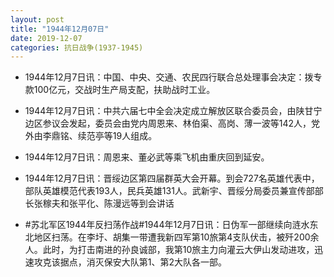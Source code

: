 ```yaml
---
layout: post
title: "1944年12月07日"
date: 2019-12-07
categories: 抗日战争(1937-1945)
---
```


<meta name="referrer" content="no-referrer" />

- 1944年12月7日讯：中国、中央、交通、农民四行联合总处理事会决定：拨专款100亿元，交战时生产局支配，扶助战时工业。 

- 1944年12月7日讯：中共六届七中全会决定成立解放区联合委员会，由陕甘宁边区参议会发起，委员会由党内周恩来、林伯渠、高岗、薄一波等142人，党外由李鼎铭、续范亭等19人组成。 

- 1944年12月7日讯：周恩来、董必武等乘飞机由重庆回到延安。 

- 1944年12月7日讯：晋绥边区第四届群英大会开幕。到会727名英雄代表中，部队英雄模范代表193人，民兵英雄131人。武新宇、晋绥分局委员兼宣传部部长张稼夫和张平化、陈漫远等到会讲话 

- #苏北军区1944年反扫荡作战#1944年12月7日讯：日伪军一部继续向涟水东北地区扫荡。在李圩、胡集一带遭我新四军第10旅第4支队伏击，被歼200余人。此时，为打击南进的孙良诚部，我第10旅主力向灌云大伊山发动进攻，迅速攻克该据点，消灭保安大队第1、第2大队各一部。 

